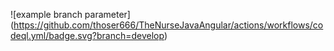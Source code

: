 ![example branch parameter]
(https://github.com/thoser666/TheNurseJavaAngular/actions/workflows/codeql.yml/badge.svg?branch=develop)
